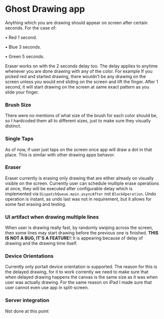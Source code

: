 # Ghost Drawing app

Anything which you are drawing should appear on screen after certain seconds. For the case of:

• Red 1 second.

• Blue 3 seconds.

• Green 5 seconds.

Eraser works on with the 2 seconds delay too.
The delay applies to anytime whenever you are done drawing with any of the color. For
example If you picked red and started drawing, there wouldn’t be any drawing on the screen
unless you would end sliding on the screen and lift the finger. After 1 second, it will start
drawing on the screen at same exact pattern as you slide your finger.

### Brush Size

There were no mentions of what size of the brush for each color should be, so I hardcoded them all to different sizes, just to make sure they visually distinct.

### Single Taps
As of now, if user just taps on the screen once app will draw a dot in that place. This is similar with other drawing apps behavor.

### Eraser
Eraser currently is erasing only drawing that are either already on visually visible on the screen.
Currently user can schedule multiple erase operations at once, they will be executed after configurable delay which is implemented via `DispatchQueue.main.asyncAfter` not `BlockOperation`.
Undo operation is instant, as undo last was not in requirement, but it allows for some fast erasing and testing.

### UI artifact when drawing multiple lines
When user is drawing really fast, by randomly swiping across the screen, then some lines may start drawing before the previous one is finished. **THIS IS NOT A BUG, IT'S A FEATURE**!! It is appearing because of delay of drawing and the drawing time itself.

### Device Orientations
Currently only portait device orientation is supported. The reason for this is the delayed drawing, for it to work corrently we need to make sure that when delayed drawing happens the canvas is the same size as it was when user was actually drawing.
For the same reason on iPad I made sure that user cannot even use app in split-screen.

### Server integration
Not done at this point
